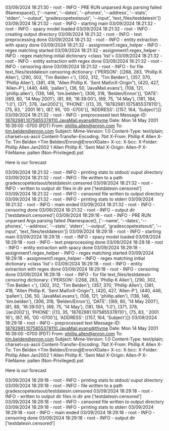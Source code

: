 03/09/2024 18:21:30 - root - INFO - PRE RUN unparsed Args parsing failed (Namespace(), ['--name', '--dates', '--phones', '--address', '--stats', 'stderr', '--output', 'gradescopetestsout/', '--input', 'text_files/testdatesin'])
03/09/2024 18:21:32 - root - INFO - starting main
03/09/2024 18:21:32 - root - INFO - spacy model loaded
03/09/2024 18:21:32 - root - INFO - creating output directory
03/09/2024 18:21:32 - root - INFO - text preprocessing done
03/09/2024 18:21:32 - root - INFO - entity extraction with spacy done
03/09/2024 18:21:32 - assignment1.regex_helper - INFO - regex matching started
03/09/2024 18:21:32 - assignment1.regex_helper - INFO - regex matching initial dictionary <class 'list'>
03/09/2024 18:21:32 - root - INFO - entity extraction with regex done
03/09/2024 18:21:32 - root - INFO - censoring done
03/09/2024 18:21:32 - root - INFO - for file text_files/testdatesin censoring dictionary: {'PERSON': [(268, 283, 'Phillip K Allen'), (290, 302, 'Tim Belden <'), (302, 312, 'Tim Belden'), (357, 370, 'Phillip Allen'), (381, 418, "Allen  Phillip K. 'Sent Mail\nX-Origin"), (420, 427, 'Allen-P'), (440, 446, 'pallen'), (36, 50, 'JavaMail.evans'), (108, 121, 'phillip.allen'), (136, 146, 'tim.belden'), (306, 318, 'Belden/Enron')], 'DATE': [(69, 80, '14 May 2001'), (81, 89, '16:39:00'), (69, 75, '14 May'), (181, 184, '1.0'), (371, 378, 'Jan2002')], 'PHONE': [(13, 35, '18782981.1075855378110'), (75, 83, ' 2001 16'), (87, 95, '00 -0700')], 'ADDRESS': [(157, 164, 'Subject')]}
03/09/2024 18:21:32 - root - INFO - preprocessed text Message-ID: <18782981.1075855378110.JavaMail.evans@thyme>
Date: Mon  14 May 2001 16:39:00 -0700 (PDT)
From: phillip.allen@enron.com
To: tim.belden@enron.com
Subject: 
Mime-Version: 1.0
Content-Type: text/plain; charset=us-ascii
Content-Transfer-Encoding: 7bit
X-From: Phillip K Allen
X-To: Tim Belden <Tim Belden/Enron@EnronXGate>
X-cc: 
X-bcc: 
X-Folder:  Phillip Allen Jan2002 1 Allen  Phillip K. 'Sent Mail
X-Origin: Allen-P
X-FileName: pallen (Non-Privileged).pst

Here is our forecast

 
03/09/2024 18:21:32 - root - INFO - printing stats to stdout/ ouput directory
03/09/2024 18:21:32 - root - INFO - file written to a path gradescopetestsout/testdatesin.censored
03/09/2024 18:21:32 - root - INFO - written to output dir files in dir are ['testdatesin.censored']
03/09/2024 18:21:32 - root - INFO - censored file written to output directory
03/09/2024 18:21:32 - root - INFO - printing stats to stderr
03/09/2024 18:21:32 - root - INFO - main ended
03/09/2024 18:21:32 - root - INFO - censoring done
03/09/2024 18:21:32 - root - INFO - output dir ['testdatesin.censored']
03/09/2024 18:29:16 - root - INFO - PRE RUN unparsed Args parsing failed (Namespace(), ['--name', '--dates', '--phones', '--address', '--stats', 'stderr', '--output', 'gradescopetestsout/', '--input', 'text_files/testdatesin'])
03/09/2024 18:29:18 - root - INFO - starting main
03/09/2024 18:29:18 - root - INFO - spacy model loaded
03/09/2024 18:29:18 - root - INFO - text preprocessing done
03/09/2024 18:29:18 - root - INFO - entity extraction with spacy done
03/09/2024 18:29:18 - assignment1.regex_helper - INFO - regex matching started
03/09/2024 18:29:18 - assignment1.regex_helper - INFO - regex matching initial dictionary <class 'list'>
03/09/2024 18:29:18 - root - INFO - entity extraction with regex done
03/09/2024 18:29:18 - root - INFO - censoring done
03/09/2024 18:29:18 - root - INFO - for file text_files/testdatesin censoring dictionary: {'PERSON': [(268, 283, 'Phillip K Allen'), (290, 302, 'Tim Belden <'), (302, 312, 'Tim Belden'), (357, 370, 'Phillip Allen'), (381, 418, "Allen  Phillip K. 'Sent Mail\nX-Origin"), (420, 427, 'Allen-P'), (440, 446, 'pallen'), (36, 50, 'JavaMail.evans'), (108, 121, 'phillip.allen'), (136, 146, 'tim.belden'), (306, 318, 'Belden/Enron')], 'DATE': [(69, 80, '14 May 2001'), (81, 89, '16:39:00'), (69, 75, '14 May'), (181, 184, '1.0'), (371, 378, 'Jan2002')], 'PHONE': [(13, 35, '18782981.1075855378110'), (75, 83, ' 2001 16'), (87, 95, '00 -0700')], 'ADDRESS': [(157, 164, 'Subject')]}
03/09/2024 18:29:18 - root - INFO - preprocessed text Message-ID: <18782981.1075855378110.JavaMail.evans@thyme>
Date: Mon  14 May 2001 16:39:00 -0700 (PDT)
From: phillip.allen@enron.com
To: tim.belden@enron.com
Subject: 
Mime-Version: 1.0
Content-Type: text/plain; charset=us-ascii
Content-Transfer-Encoding: 7bit
X-From: Phillip K Allen
X-To: Tim Belden <Tim Belden/Enron@EnronXGate>
X-cc: 
X-bcc: 
X-Folder:  Phillip Allen Jan2002 1 Allen  Phillip K. 'Sent Mail
X-Origin: Allen-P
X-FileName: pallen (Non-Privileged).pst

Here is our forecast

 
03/09/2024 18:29:18 - root - INFO - printing stats to stdout/ ouput directory
03/09/2024 18:29:18 - root - INFO - file written to a path gradescopetestsout/testdatesin.censored
03/09/2024 18:29:18 - root - INFO - written to output dir files in dir are ['testdatesin.censored']
03/09/2024 18:29:18 - root - INFO - censored file written to output directory
03/09/2024 18:29:18 - root - INFO - printing stats to stderr
03/09/2024 18:29:18 - root - INFO - main ended
03/09/2024 18:29:18 - root - INFO - censoring done
03/09/2024 18:29:18 - root - INFO - output dir ['testdatesin.censored']
